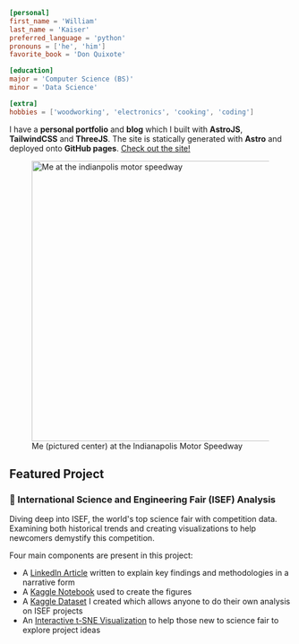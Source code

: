<!-- # William Kaiser -->

<!-- ## General -->
```toml
[personal]
first_name = 'William'
last_name = 'Kaiser'
preferred_language = 'python'
pronouns = ['he', 'him']
favorite_book = 'Don Quixote'

[education]
major = 'Computer Science (BS)'
minor = 'Data Science'

[extra]
hobbies = ['woodworking', 'electronics', 'cooking', 'coding']
```

<!-- 

[![personal social website](https://wkaisertexas.github.io/social.jpg)](https://wkaisertexas.github.io/)
-->

I have a **personal portfolio** and **blog** which I built with **AstroJS**, **TailwindCSS** and **ThreeJS**. The site is statically generated with **Astro** and deployed onto **GitHub pages**. [Check out the site!](https://wkaisertexas.github.io)

<p align="center">
    <figure>
        <img src="https://github.com/user-attachments/assets/8f5d41ae-66bb-4dca-8933-cd3169ee7b9a" alt="Me at the indianpolis motor speedway" width="500"/>
        <figcaption>Me (pictured center) at the Indianapolis Motor Speedway</figcaption>
    </figure>
</p>

## Featured Project

<!-- 
<h3><a href="https://github.com/wkaisertexas/tranzlate">tranzlate</a></h3>

- Open-Source Translation Utility for string catalogs
- Utilized OpenAI's Chat APIs to conduct semantic text completition. -->

<!-- <h3><a href="https://github.com/wkaisertexas/ScreenTimeLapse">🎥 ScreenTimeLapse</a></h3> -->

<!-- - Successor to [Time lapse](#-timelapse) -->
<!-- - Record both webcams and screens -->

<!-- - Create color-accurate screenshots in a compact MacOS menu bar application. -->
<!-- - Enjoy performant, GPU accelerated accelerated with leading color and video formats -->
<!-- - Fully open source [@ wkaisertexas/ScreenTimeLapse](https://github.com/wkaisertexas/ScreenTimeLapse) -->
<!-- - Available now through HomeBrew `brew install --cask https://raw.githubusercontent.com/wkaisertexas/ScreenTimeLapse/main/screentimelapse.rb` -->

### 🔬 International Science and Engineering Fair (ISEF) Analysis

Diving deep into ISEF, the world's top science fair with competition data. Examining both historical trends and creating visualizations to help newcomers demystify this competition.

Four main components are present in this project:

- A [LinkedIn Article](https://www.linkedin.com/pulse/behind-innovation-insights-from-international-science-william-kaiser) written to explain key findings and methodologies in a narrative form
- A [Kaggle Notebook](https://www.kaggle.com/code/wkaisertexas/international-science-fair-analysis) used to create the figures
- A [Kaggle Dataset](https://www.kaggle.com/datasets/wkaisertexas/all-international-science-fair-projects) I created which allows anyone to do their own analysis on ISEF projects
- An [Interactive t-SNE Visualization](https://wkaisertexas.github.io/all-isef-projects/) to help those new to science fair to explore project ideas

<!-- <h3><a href="https://github.com/wkaisertexas/chatgpt">ChatGPT in Terminal</a></h3> -->

<!-- - Make a terminal version of ChatGPT using the [OpenAI API](https://platform.openai.com/docs/guides/gpt) -->
<!-- - Styled using [clack](https://github.com/natemoo-re/clack) textual user interface -->
<!-- - Published on [npm](https://www.npmjs.com/package/clack-chat-gpt) -->
<!-- 
### 🎥 Time Lapse

- Easily create time lapses of your screen and webcams
- Intended for programmers, hobbyists and artists to showcase their creations
- Saves wasteful frames which would have been discarded when edited into a time lapse (a hour long screen recording can easily be several gigabytes)

[Click here to learn more](https://github.com/wkaisertexas/timelapse) -->

<!-- ### ⬆️ TikTok Uploader

A python module which uses Selenium to automatically upload videos to TikTok. Supports both module calls and a command-line interface.

- [Repo](https://github.com/wkaisertexas/tiktok-uploader)
- [PyPI](https://pypi.org/project/tiktok_uploader/) -->

<!-- ### 📍 Textual and Impact-Based CORD19 Clustering  -->

<!-- Created an interactive t-SNE plot of papers from the COVID Open Research Dataset (CORD19). Used data from [Altmetric](https://www.altmetric.com) to create clusters based on impact (citations from various sources). Found very strong statistical correlation between cluster location and impact. -->

<!-- - [Kaggle notebook](https://www.kaggle.com/code/williamkaiser/textual-and-impact-based-cord19-clustering) for the project -->

<!-- ### 📝 Society for Science - Science Fair Project Scraper -->
<!-- [Here](https://github.com/wkaisertexas/all-isef-projects) is a project that helps people scrape [Society for Science](https://abstracts.societyforscience.org/) to download their database of science fair projects.  -->

<!-- ### ♺ Random URL Generator [^1] -->
<!-- [Random URL Generator](https://github.com/wkaisertexas/randomurl) makes shortened URLs with random destinations. One link has a set of predefined destinations with respective probabilities. Then, when the user clicks on the link, one of the destinations is picked at random. -->

<!-- **Example**: Site that randomly takes you to technology companies' websites -->
<!-- - 25% - facebook.com -->
<!-- - 25% - google.com -->
<!-- - 25% - apple.com -->
<!-- - 25% - microsoft.com -->

<!-- > Note: this project was a victim of the recent changes to Heroku deployments and is no longer publicly available.  -->

<!-- > Built-in link tracking of link destinations makes **A / B testing** more accessible -->


